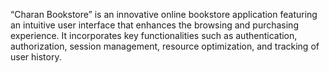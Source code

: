 “Charan Bookstore” is an innovative online bookstore application featuring an intuitive user interface that enhances the browsing and purchasing experience. It incorporates key functionalities such as authentication, authorization, session management, resource optimization, and tracking of user history.
